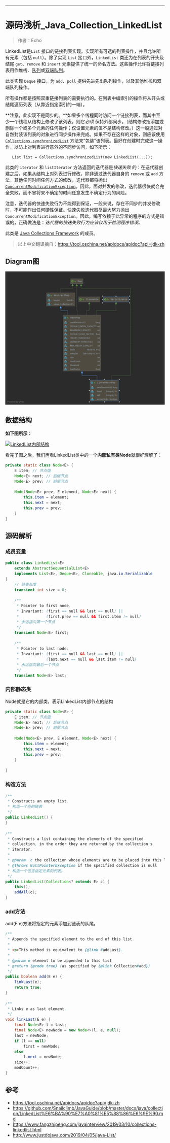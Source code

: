 ------

# 源码浅析_Java_Collection_LinkedList

> 作者：Echo

LinkedList是`List` 接口的链接列表实现。实现所有可选的列表操作，并且允许所有元素（包括 `null`）。除了实现  `List` 接口外，`LinkedList` 类还为在列表的开头及结尾 `get`、`remove`  和 `insert` 元素提供了统一的命名方法。这些操作允许将链接列表用作堆栈、[队列](../../java/util/Queue.html)或[双端队列](../../java/util/Deque.html)。

此类实现 `Deque` 接口，为 `add`、`poll` 提供先进先出队列操作，以及其他堆栈和双端队列操作。

所有操作都是按照双重链接列表的需要执行的。在列表中编索引的操作将从开头或结尾遍历列表（从靠近指定索引的一端）。



**注意，此实现不是同步的。**如果多个线程同时访问一个链接列表，而其中至少一个线程从结构上修改了该列表，则它*必须*  保持外部同步。（结构修改指添加或删除一个或多个元素的任何操作；仅设置元素的值不是结构修改。）这一般通过对自然封装该列表的对象进行同步操作来完成。如果不存在这样的对象，则应该使用  [`Collections.synchronizedList`](../../java/util/Collections.html#synchronizedList(java.util.List))  方法来“包装”该列表。最好在创建时完成这一操作，以防止对列表进行意外的不同步访问，如下所示： 

```
   List list = Collections.synchronizedList(new LinkedList(...));
```

此类的 `iterator` 和 `listIterator` 方法返回的迭代器是*快速失败*  的：在迭代器创建之后，如果从结构上对列表进行修改，除非通过迭代器自身的 `remove` 或 `add`  方法，其他任何时间任何方式的修改，迭代器都将抛出 [`ConcurrentModificationException`](../../java/util/ConcurrentModificationException.html)。因此，面对并发的修改，迭代器很快就会完全失败，而不冒将来不确定的时间任意发生不确定行为的风险。 

注意，迭代器的快速失败行为不能得到保证，一般来说，存在不同步的并发修改时，不可能作出任何硬性保证。快速失败迭代器尽最大努力抛出  `ConcurrentModificationException`。因此，编写依赖于此异常的程序的方式是错误的，正确做法是：*迭代器的快速失败行为应该仅用于检测程序错误。* 

此类是 [Java  Collections Framework](../../../technotes/guides/collections/index.html) 的成员。 

> 以上中文翻译摘自：https://tool.oschina.net/apidocs/apidoc?api=jdk-zh

## Diagram图

![](./../images/java/java_collection_linkedlist_diagram.png)

## 数据结构

**如下图所示：**

[![LinkedList内部结构](https://github.com/Snailclimb/JavaGuide/raw/master/docs/java/collection/images/linkedlist/LinkedList%E5%86%85%E9%83%A8%E7%BB%93%E6%9E%84.png)](https://github.com/Snailclimb/JavaGuide/blob/master/docs/java/collection/images/linkedlist/LinkedList内部结构.png) 

看完了图之后，我们再看LinkedList类中的一个**内部私有类Node**就很好理解了：

```java
private static class Node<E> {
    E item; // 节点值
    Node<E> next; // 后继节点
    Node<E> prev; // 前驱节点

    Node(Node<E> prev, E element, Node<E> next) {
        this.item = element;
        this.next = next;
        this.prev = prev;
    }
}
```

## 源码解析

### 成员变量

```java
public class LinkedList<E>
    extends AbstractSequentialList<E>
    implements List<E>, Deque<E>, Cloneable, java.io.Serializable
{
    // 链表长度
    transient int size = 0;

    /**
     * Pointer to first node.
     * Invariant: (first == null && last == null) ||
     *            (first.prev == null && first.item != null)
     * 永远指向第一个节点
     */
    transient Node<E> first;

    /**
     * Pointer to last node.
     * Invariant: (first == null && last == null) ||
     *            (last.next == null && last.item != null)
     * 永远指向最后一个节点
     */
    transient Node<E> last;

```

### 内部静态类

Node就是它的内部类，表示LinkedList内部节点的结构

```java
private static class Node<E> {
    E item; // 节点值
    Node<E> next; // 后继节点
    Node<E> prev; // 前驱节点

    Node(Node<E> prev, E element, Node<E> next) {
        this.item = element;
        this.next = next;
        this.prev = prev;
    }

}
```



### 构造方法

```java
/**
 * Constructs an empty list.
 * 构造一个空的链表
 */
public LinkedList() {
}

/**
 * Constructs a list containing the elements of the specified
 * collection, in the order they are returned by the collection's
 * iterator.
 *
 * @param  c the collection whose elements are to be placed into this list
 * @throws NullPointerException if the specified collection is null
 * 构造一个包含指定元素的列表。
 */
public LinkedList(Collection<? extends E> c) {
    this();
    addAll(c);
}
```

### add方法

add(E e)方法将指定的元素添加到链表的队尾。

```java
/**
 * Appends the specified element to the end of this list.
 *
 * <p>This method is equivalent to {@link #addLast}.
 *
 * @param e element to be appended to this list
 * @return {@code true} (as specified by {@link Collection#add})
 */
public boolean add(E e) {
    linkLast(e);
    return true;
}

/**
 * Links e as last element.
 */
void linkLast(E e) {
    final Node<E> l = last;
    final Node<E> newNode = new Node<>(l, e, null);
    last = newNode;
    if (l == null)
        first = newNode;
    else
        l.next = newNode;
    size++;
    modCount++;
}
```



## 参考

- https://tool.oschina.net/apidocs/apidoc?api=jdk-zh
- https://github.com/Snailclimb/JavaGuide/blob/master/docs/java/collection/LinkedList%E6%BA%90%E7%A0%81%E5%88%86%E6%9E%90.md
- https://www.fangzhipeng.com/javainterview/2019/03/10/collections-linkedlist.html
- http://www.justdojava.com/2019/04/05/java-List/



